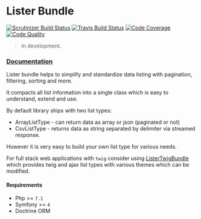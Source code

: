 # Lister Bundle

[![Scrutinizer Build Status](https://img.shields.io/scrutinizer/build/g/povs/ListerBundle/master?label=scrutinizer-ci)](https://scrutinizer-ci.com/g/povs/ListerBundle/build-status/master)
[![Travis Build Status](https://img.shields.io/travis/povs/ListerBundle/master?label=travis-ci)](https://travis-ci.com/povs/ListerBundle)
[![Code Coverage](https://scrutinizer-ci.com/g/povs/ListerBundle/badges/coverage.png?b=master)](https://scrutinizer-ci.com/g/povs/ListerBundle/?branch=master)
[![Code Quality](https://img.shields.io/scrutinizer/quality/g/povs/ListerBundle/master)](https://scrutinizer-ci.com/g/povs/ListerBundle/?branch=master)

> In development.

### [Documentation](https://povs.github.io/ListerBundle)

Lister bundle helps to simplify and standardize data listing with pagination, filtering, sorting and more.

It compacts all list information into a single class which is easy to understand, extend and use.
 
By default library ships with two list types:
 - ArrayListType - can return data as array or json (paginated or not)
 - CsvListType - returns data as string separated by delimiter via streamed response.
 
However it is very easy to build your own list type for various needs.
 
For full stack web applications with `twig` consider using [ListerTwigBundle](https://github.com/povs/ListerTwigBundle)
which provides twig and ajax list types with various themes which can be modified.

#### Requirements

- Php >= `7.1`
- Symfony >= `4`
- Doctrine ORM
